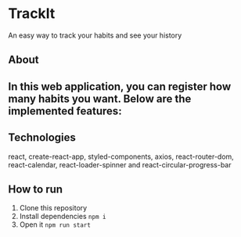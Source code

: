 # TrackIt
An easy way to track your habits and see your history
## About
In this web application, you can register how many habits you want. Below are the implemented features:
- 
## Technologies
react, create-react-app, styled-components, axios, react-router-dom, react-calendar, react-loader-spinner and react-circular-progress-bar
## How to run
1. Clone this repository
2. Install dependencies
`npm i`
3. Open it
`npm run start`
